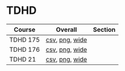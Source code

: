 # TDHD

| Course | Overall | Section |
| ------ | ------- | ------- |
| TDHD 175 | [csv](https://github.com/UCSD-Historical-Enrollment-Data/2024Fall/blob/main/overall/TDHD%20175.csv), [png](https://raw.githubusercontent.com/UCSD-Historical-Enrollment-Data/2024Fall/main/plot_overall/TDHD%20175.png), [wide](https://raw.githubusercontent.com/UCSD-Historical-Enrollment-Data/2024Fall/main/plot_overall_wide/TDHD%20175.png) |  |
| TDHD 176 | [csv](https://github.com/UCSD-Historical-Enrollment-Data/2024Fall/blob/main/overall/TDHD%20176.csv), [png](https://raw.githubusercontent.com/UCSD-Historical-Enrollment-Data/2024Fall/main/plot_overall/TDHD%20176.png), [wide](https://raw.githubusercontent.com/UCSD-Historical-Enrollment-Data/2024Fall/main/plot_overall_wide/TDHD%20176.png) |  |
| TDHD 21 | [csv](https://github.com/UCSD-Historical-Enrollment-Data/2024Fall/blob/main/overall/TDHD%2021.csv), [png](https://raw.githubusercontent.com/UCSD-Historical-Enrollment-Data/2024Fall/main/plot_overall/TDHD%2021.png), [wide](https://raw.githubusercontent.com/UCSD-Historical-Enrollment-Data/2024Fall/main/plot_overall_wide/TDHD%2021.png) |  |
